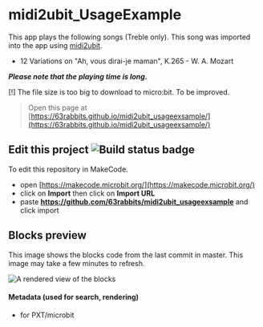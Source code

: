 
# midi2ubit_UsageExample

This app plays the following songs (Treble only). This song was imported into the app using [midi2ubit](https://github.com/63rabbits/midi2ubit).

- 12 Variations on "Ah, vous dirai-je maman", K.265 - W. A. Mozart

***Please note that the playing time is long.***

[!] The file size is too big to download to micro:bit. To be improved.

> Open this page at [https://63rabbits.github.io/midi2ubit_usageexsample/](https://63rabbits.github.io/midi2ubit_usageexsample/)

## Edit this project ![Build status badge](https://github.com/63rabbits/midi2ubit_usageexsample/workflows/MakeCode/badge.svg)

To edit this repository in MakeCode.

* open [https://makecode.microbit.org/](https://makecode.microbit.org/)
* click on **Import** then click on **Import URL**
* paste **https://github.com/63rabbits/midi2ubit_usageexsample** and click import

## Blocks preview

This image shows the blocks code from the last commit in master.
This image may take a few minutes to refresh.

![A rendered view of the blocks](https://github.com/63rabbits/midi2ubit_usageexsample/raw/master/.github/makecode/blocks.png)

#### Metadata (used for search, rendering)

* for PXT/microbit
<script src="https://makecode.com/gh-pages-embed.js"></script><script>makeCodeRender("{{ site.makecode.home_url }}", "{{ site.github.owner_name }}/{{ site.github.repository_name }}");</script>

